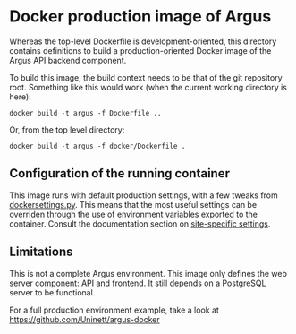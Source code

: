# Docker production image of Argus

Whereas the top-level Dockerfile is development-oriented, this directory
contains definitions to build a production-oriented Docker image of the Argus
API backend component.

To build this image, the build context needs to be that of the git repository
root. Something like this would work (when the current working directory is
here):

```shell
docker build -t argus -f Dockerfile ..
```

Or, from the top level directory:

```shell
docker build -t argus -f docker/Dockerfile .
```

## Configuration of the running container

This image runs with default production settings, with a few tweaks from
[dockersettings.py](dockersettings.py). This means that the most useful
settings can be overriden through the use of environment variables exported to
the container.  Consult the documentation section on [site-specific
settings](http://argus-server.rtfd.io/en/latest/site-specific-settings.html).

## Limitations

This is not a complete Argus environment.  This image only defines the web
server component: API and frontend. It still depends on a PostgreSQL server to
be functional.

For a full production environment example, take a look at
https://github.com/Uninett/argus-docker
